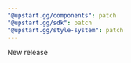 ```yaml
---
"@upstart.gg/components": patch
"@upstart.gg/sdk": patch
"@upstart.gg/style-system": patch
---
```


New release
